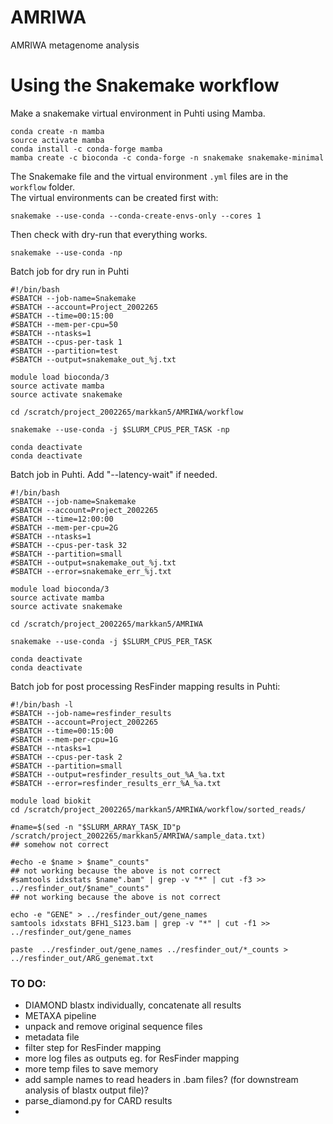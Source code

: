 # AMRIWA
AMRIWA metagenome analysis

# Using the Snakemake workflow

Make a snakemake virtual environment in Puhti using Mamba.
```
conda create -n mamba
source activate mamba
conda install -c conda-forge mamba
mamba create -c bioconda -c conda-forge -n snakemake snakemake-minimal
```

The Snakemake file and the virtual environment `.yml` files are in the `workflow` folder.  
The virtual environments can be created first with:
```
snakemake --use-conda --conda-create-envs-only --cores 1
```

Then check with dry-run that everything works.
```
snakemake --use-conda -np
```
Batch job for dry run in Puhti
```
#!/bin/bash
#SBATCH --job-name=Snakemake
#SBATCH --account=Project_2002265
#SBATCH --time=00:15:00
#SBATCH --mem-per-cpu=50
#SBATCH --ntasks=1
#SBATCH --cpus-per-task 1
#SBATCH --partition=test
#SBATCH --output=snakemake_out_%j.txt

module load bioconda/3
source activate mamba
source activate snakemake

cd /scratch/project_2002265/markkan5/AMRIWA/workflow

snakemake --use-conda -j $SLURM_CPUS_PER_TASK -np

conda deactivate
conda deactivate
```

Batch job in Puhti. Add "--latency-wait" if needed.

```
#!/bin/bash
#SBATCH --job-name=Snakemake
#SBATCH --account=Project_2002265
#SBATCH --time=12:00:00
#SBATCH --mem-per-cpu=2G
#SBATCH --ntasks=1
#SBATCH --cpus-per-task 32
#SBATCH --partition=small
#SBATCH --output=snakemake_out_%j.txt
#SBATCH --error=snakemake_err_%j.txt

module load bioconda/3
source activate mamba
source activate snakemake

cd /scratch/project_2002265/markkan5/AMRIWA

snakemake --use-conda -j $SLURM_CPUS_PER_TASK

conda deactivate
conda deactivate
```

Batch job for post processing ResFinder mapping results in Puhti:
```
#!/bin/bash -l
#SBATCH --job-name=resfinder_results
#SBATCH --account=Project_2002265
#SBATCH --time=00:15:00
#SBATCH --mem-per-cpu=1G
#SBATCH --ntasks=1
#SBATCH --cpus-per-task 2
#SBATCH --partition=small
#SBATCH --output=resfinder_results_out_%A_%a.txt
#SBATCH --error=resfinder_results_err_%A_%a.txt

module load biokit
cd /scratch/project_2002265/markkan5/AMRIWA/workflow/sorted_reads/

#name=$(sed -n "$SLURM_ARRAY_TASK_ID"p /scratch/project_2002265/markkan5/AMRIWA/sample_data.txt)                                ## somehow not correct

#echo -e $name > $name"_counts"                                                                                                 ## not working because the above is not correct
#samtools idxstats $name".bam" | grep -v "*" | cut -f3 >> ../resfinder_out/$name"_counts"                                       ## not working because the above is not correct

echo -e "GENE" > ../resfinder_out/gene_names
samtools idxstats BFH1_S123.bam | grep -v "*" | cut -f1 >> ../resfinder_out/gene_names

paste  ../resfinder_out/gene_names ../resfinder_out/*_counts > ../resfinder_out/ARG_genemat.txt
```
### TO DO:

- DIAMOND blastx individually, concatenate all results
- METAXA pipeline
- unpack and remove original sequence files
- metadata file
- filter step for ResFinder mapping
- more log files as outputs eg. for ResFinder mapping
- more temp files to save memory
- add sample names to read headers in .bam files? (for downstream analysis of blastx output file)?
- parse_diamond.py for CARD results
-
